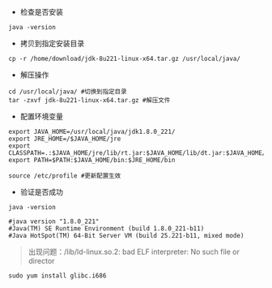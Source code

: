- 检查是否安装
```shell script
java -version
```
- 拷贝到指定安装目录
```shell script
cp -r /home/download/jdk-8u221-linux-x64.tar.gz /usr/local/java/
```
- 解压操作
```shell script
cd /usr/local/java/ #切换到指定目录
tar -zxvf jdk-8u221-linux-x64.tar.gz #解压文件
```
- 配置环境变量
```shell script
export JAVA_HOME=/usr/local/java/jdk1.8.0_221/
export JRE_HOME=/$JAVA_HOME/jre
export CLASSPATH=.:$JAVA_HOME/jre/lib/rt.jar:$JAVA_HOME/lib/dt.jar:$JAVA_HOME/lib/tools.jar
export PATH=$PATH:$JAVA_HOME/bin:$JRE_HOME/bin

source /etc/profile #更新配置生效
```
- 验证是否成功
```shell script
java -version

#java version "1.8.0_221"
#Java(TM) SE Runtime Environment (build 1.8.0_221-b11)
#Java HotSpot(TM) 64-Bit Server VM (build 25.221-b11, mixed mode)
```
> 出现问题：/lib/ld-linux.so.2: bad ELF interpreter: No such file or director
```shell script
sudo yum install glibc.i686
```